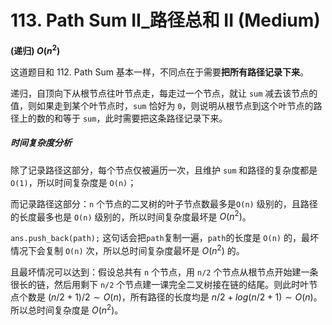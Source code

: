 # 113. Path Sum II_路径总和 II (Medium)

**(递归) $O(n^2)$**

这道题目和 112. Path Sum 基本一样，不同点在于需要**把所有路径记录下来**。

递归，自顶向下从根节点往叶节点走，每走过一个节点，就让 `sum` 减去该节点的值，则如果走到某个叶节点时，`sum` 恰好为 `0`，则说明从根节点到这个叶节点的路径上的数的和等于 `sum`，此时需要把这条路径记录下来。

##### 时间复杂度分析

除了记录路径这部分，每个节点仅被遍历一次，且维护 `sum` 和路径的复杂度都是 `O(1)`，所以时间复杂度是 `O(n)`；

而记录路径这部分：`n` 个节点的二叉树的叶子节点数最多是`O(n)` 级别的，且路径的长度最多也是 `O(n)` 级别的，所以时间复杂度最坏是 $O(n^2)$。

`ans.push_back(path);` 这句话会把`path`复制一遍，`path`的长度是 `O(n)` 的，最坏情况下会复制 `O(n)` 次，所以总时间复杂度最坏是 $O(n^2)$ 的。



且最坏情况可以达到：假设总共有 `n` 个节点，用 `n/2` 个节点从根节点开始建一条很长的链，然后用剩下 `n/2` 个节点建一课完全二叉树接在链的结尾。则此时叶节点个数是 $(n/2+1)/2 ∼ O(n)$，所有路径的长度均是 $n/2+log(n/2+1) ∼ O(n)$。所以总时间复杂度是 $O(n^2)$。

